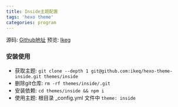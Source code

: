 ```yaml
---
title: Inside主题配置
tags: 'hexo theme'
categories: program
---
```


源码: [Github地址](https://github.com/ikeq/hexo-theme-inside)
预览: [Ikeg](https://blog.oniuo.com)

<!-- more -->

### 安装使用
* 获取主题: `git clone --depth 1 git@github.com:ikeq/hexo-theme-inside.git themes/inside`
* 删除git仓库: `rm -rf themes/inside/.git`
* 安装依赖: `cd themes/inside && npm i`
* 使用主题: 根目录 _config.yml 文件中 `theme: inside`

